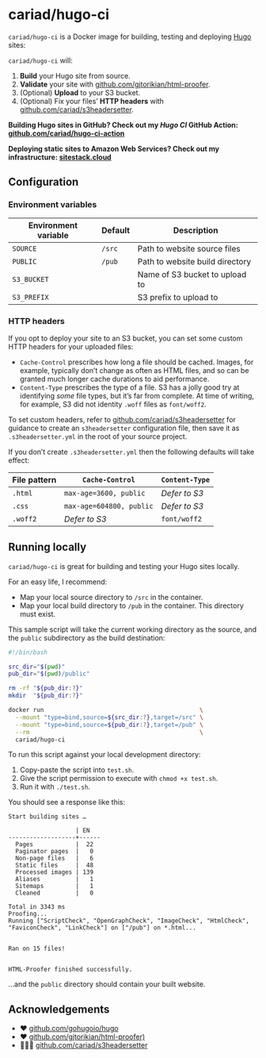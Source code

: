 # cariad/hugo-ci

`cariad/hugo-ci` is a Docker image for building, testing and deploying [Hugo](https://github.com/gohugoio/hugo) sites:

`cariad/hugo-ci` will:

1. **Build** your Hugo site from source.
1. **Validate** your site with [github.com/gjtorikian/html-proofer](https://github.com/gjtorikian/html-proofer).
1. (Optional) **Upload** to your S3 bucket.
1. (Optional) Fix your files’ **HTTP headers** with [github.com/cariad/s3headersetter](https://github.com/cariad/s3headersetter).

**Building Hugo sites in GitHub? Check out my _Hugo CI_ GitHub Action: [github.com/cariad/hugo-ci-action](https://github.com/cariad/hugo-ci-action)**

**Deploying static sites to Amazon Web Services? Check out my infrastructure: [sitestack.cloud](https://sitestack.cloud)**

## Configuration

### Environment variables

| Environment variable | Default | Description                      |
|----------------------|---------|----------------------------------|
| `SOURCE`             | `/src`  | Path to website source files     |
| `PUBLIC`             | `/pub`  | Path to website build directory  |
| `S3_BUCKET`          |         | Name of S3 bucket to upload to   |
| `S3_PREFIX`          |         | S3 prefix to upload to           |

### HTTP headers

If you opt to deploy your site to an S3 bucket, you can set some custom HTTP headers for your uploaded files:

- `Cache-Control` prescribes how long a file should be cached. Images, for example, typically don’t change as often as HTML files, and so can be granted much longer cache durations to aid performance.
- `Content-Type` prescribes the type of a file. S3 has a jolly good try at identifying _some_ file types, but it’s far from complete. At time of writing, for example, S3 did not identity `.woff` files as `font/woff2`.

To set custom headers, refer to [github.com/cariad/s3headersetter](https://github.com/cariad/s3headersetter) for guidance to create an `s3headersetter` configuration file, then save it as `.s3headersetter.yml` in the root of your source project.

If you don’t create `.s3headersetter.yml` then the following defaults will take effect:

| File pattern | `Cache-Control`          | `Content-Type` |
|--------------|--------------------------|----------------|
| `.html`      | `max-age=3600, public`   | _Defer to S3_  |
| `.css`       | `max-age=604800, public` | _Defer to S3_  |
| `.woff2`     | _Defer to S3_            | `font/woff2`   |

## Running locally

`cariad/hugo-ci` is great for building and testing your Hugo sites locally.

For an easy life, I recommend:

- Map your local source directory to `/src` in the container.
- Map your local build directory to `/pub` in the container. This directory must exist.

This sample script will take the current working directory as the source, and the `public` subdirectory as the build destination:

```bash
#!/bin/bash

src_dir="$(pwd)"
pub_dir="$(pwd)/public"

rm -rf "${pub_dir:?}"
mkdir  "${pub_dir:?}"

docker run                                            \
  --mount "type=bind,source=${src_dir:?},target=/src" \
  --mount "type=bind,source=${pub_dir:?},target=/pub" \
  --rm                                                \
  cariad/hugo-ci
```

To run this script against your local development directory:

1. Copy-paste the script into `test.sh`.
1. Give the script permission to execute with `chmod +x test.sh`.
1. Run it with `./test.sh`.

You should see a response like this:

```text
Start building sites …

                   | EN
-------------------+------
  Pages            |  22
  Paginator pages  |   0
  Non-page files   |   6
  Static files     |  48
  Processed images | 139
  Aliases          |   1
  Sitemaps         |   1
  Cleaned          |   0

Total in 3343 ms
Proofing...
Running ["ScriptCheck", "OpenGraphCheck", "ImageCheck", "HtmlCheck", "FaviconCheck", "LinkCheck"] on ["/pub"] on *.html...


Ran on 15 files!


HTML-Proofer finished successfully.
```

…and the `public` directory should contain your built website.

## Acknowledgements

- ❤️ [github.com/gohugoio/hugo](https://github.com/gohugoio/hugo)
- ❤️ [github.com/gjtorikian/html-proofer)](https://github.com/gjtorikian/html-proofer)
- 👩🏼‍💻 [github.com/cariad/s3headersetter](https://github.com/cariad/s3headersetter)

